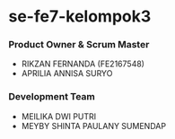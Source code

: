 # se-fe7-kelompok3

### Product Owner & Scrum Master
- RIKZAN FERNANDA (FE2167548)
- APRILIA ANNISA SURYO

### Development Team
- MEILIKA DWI PUTRI
- MEYBY SHINTA PAULANY SUMENDAP